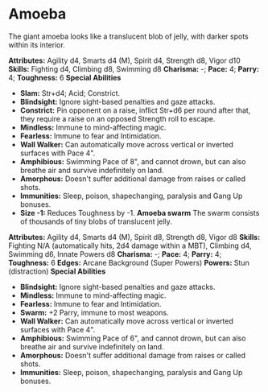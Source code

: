 # Amoeba

The giant amoeba looks like a translucent blob of jelly, with darker
spots within its interior.

**Attributes:** Agility d4, Smarts d4 (M), Spirit d4, Strength d8, Vigor
d10
**Skills:** Fighting d4, Climbing d8, Swimming d8
**Charisma:** -; **Pace:** 4; **Parry:** 4; **Toughness:** 6
**Special Abilities**

- **Slam:** Str+d4; Acid; Constrict.
- **Blindsight:** Ignore sight-based penalties and gaze attacks.
- **Constrict:** Pin opponent on a raise, inflict Str+d6 per round after
that, they require a raise on an opposed Strength roll to escape.
- **Mindless:** Immune to mind-affecting magic.
- **Fearless:** Immune to fear and Intimidation.
- **Wall Walker:** Can automatically move across vertical or inverted
surfaces with Pace 4".
- **Amphibious:** Swimming Pace of 8", and cannot drown, but can also
breathe air and survive indefinitely on land.
- **Amorphous:** Doesn't suffer additional damage from raises or called
shots.
- **Immunities:** Sleep, poison, shapechanging, paralysis and Gang Up
bonuses.
- **Size -1:** Reduces Toughness by -1.
**Amoeba swarm**
The swarm consists of thousands of tiny blobs of translucent jelly.

**Attributes:** Agility d4, Smarts d4 (M), Spirit d8, Strength d8, Vigor
d8
**Skills:** Fighting N/A (automatically hits, 2d4 damage within a MBT),
Climbing d4, Swimming d6, Innate Powers d8
**Charisma:** -; **Pace:** 4; **Parry:** 4; **Toughness:** 6
**Edges:** Arcane Background (Super Powers)
**Powers:** Stun (distraction)
**Special Abilities**

- **Blindsight:** Ignore sight-based penalties and gaze attacks.
- **Mindless:** Immune to mind-affecting magic.
- **Fearless:** Immune to fear and Intimidation.
- **Swarm:** +2 Parry, immune to most weapons.
- **Wall Walker:** Can automatically move across vertical or inverted
surfaces with Pace 4".
- **Amphibious:** Swimming Pace of 6", and cannot drown, but can also
breathe air and survive indefinitely on land.
- **Amorphous:** Doesn't suffer additional damage from raises or called
shots.
- **Immunities:** Sleep, poison, shapechanging, paralysis and Gang Up
bonuses.
